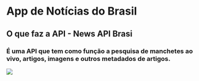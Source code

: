 <h1>App de Notícias do Brasil</h1>
<h2>O que faz a API - News API Brasi</h2>
<h3>É uma API que tem como função a pesquisa de manchetes ao vivo, artigos, imagens e outros metadados de artigos.</h3>
<img src="https://cdn.discordapp.com/attachments/762851212193693696/1045395151842971758/newsapp_main_Easy-Resize.com.jpg">

